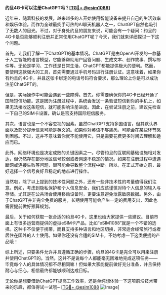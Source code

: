 **约旦4G卡可以注册ChatGPT吗？[[TG💪+ @esim1088](https://t.me/s/esim1088)]**

近年来，随着科技的发展，越来越多的人开始使用智能设备来提升自己的生活效率和娱乐体验。而作为全球最炙手可热的AI聊天机器人之一，ChatGPT自然也吸引了无数人的目光。不过，对于身处约旦的朋友来说，可能会有一个疑问：约旦的4G卡是否能够顺利注册并正常使用ChatGPT呢？今天，我们就来详细探讨一下这个问题。

首先，让我们了解一下ChatGPT的基本情况。ChatGPT是由OpenAI开发的一款基于人工智能的语言模型，它能够帮助用户回答问题、生成文本、创作故事、撰写邮件等。无论是学习、工作还是日常生活，ChatGPT都能提供极大的便利。然而，要使用这款强大的工具，首先需要通过手机号码进行注册认证。这意味着，如果你有约旦的4G卡，并且这张卡绑定的电话号码符合要求，那么理论上你是可以成功注册ChatGPT的。

但是，实际操作中可能会遇到一些障碍。首先，你需要确保你的4G卡已经开通了国际短信功能。这是因为注册过程中，系统会发送一条验证短信到你的手机上，如果无法接收这条短信，就可能影响注册进度。因此，在尝试注册之前，建议先检查一下自己的SIM卡设置，确认是否支持国际短信服务。

其次，语言也是一个不容忽视的因素。虽然ChatGPT支持多国语言，但其默认界面以及部分提示信息可能是英文的。如果你对英语不够熟悉，可能会在某些环节感到困惑。不过，这并不意味着你就不能使用它，只是需要花费更多时间去理解和适应而已。

此外，网络环境也是决定成败的关键因素之一。尽管约旦的互联网基础设施相对发达，但仍然存在部分地区信号较弱或者网速不稳定的情况。如果在注册过程中遭遇断网或连接失败等问题，很可能会导致整个流程中断。所以，在正式开始之前，最好选择一个信号良好且稳定的地点进行操作。

当然啦，除了以上提到的技术性问题之外，还有一些非技术性的考量值得我们注意。例如，考虑到隐私保护和个人信息安全，我们应该谨慎对待个人信息的输入与存储。尤其是在公共场合使用移动设备时，更要注意避免泄露敏感数据。另外，由于ChatGPT并非完全免费的服务，长期使用可能会产生一定的费用支出，因此也需要提前做好预算规划。

最后，关于如何获取一张合适的约旦4G卡，这里也给大家提供一些建议。目前市面上有很多运营商提供的虚拟eSIM卡产品，比如“eSIM1088”就是一个不错的选择。这种卡不仅便于携带，而且支持多种语言和地区切换，非常适合经常旅行或者居住在国外的人士使用。如果你还没有合适的SIM卡，不妨考虑一下这类便捷的产品哦！

综上所述，只要条件允许并且遵循正确的步骤，约旦的4G卡是完全可以用来注册并使用ChatGPT的。当然，这并不是说每个人都能毫无困难地完成这项任务——毕竟每个人的具体情况都不尽相同嘛！但如果大家能提前做好充分准备，并且保持耐心与细心，相信最终都能够顺利达成目标。

无论你是想要借助ChatGPT提高工作效率，还是单纯想体验一下这项前沿技术带来的乐趣，都值得试一试哦~ [[TG💪+ @esim1088](https://t.me/s/esim1088) ![Image](https://i.postimg.cc/4NQfJmqS/Snipaste-2025-05-13-00-14-12.png)]